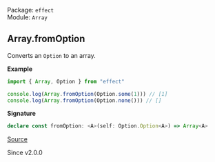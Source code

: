 Package: `effect`<br />
Module: `Array`<br />

## Array.fromOption

Converts an `Option` to an array.

**Example**

```ts
import { Array, Option } from "effect"

console.log(Array.fromOption(Option.some(1))) // [1]
console.log(Array.fromOption(Option.none())) // []
```

**Signature**

```ts
declare const fromOption: <A>(self: Option.Option<A>) => Array<A>
```

[Source](https://github.com/Effect-TS/effect/tree/main/packages/effect/src/Array.ts#L218)

Since v2.0.0